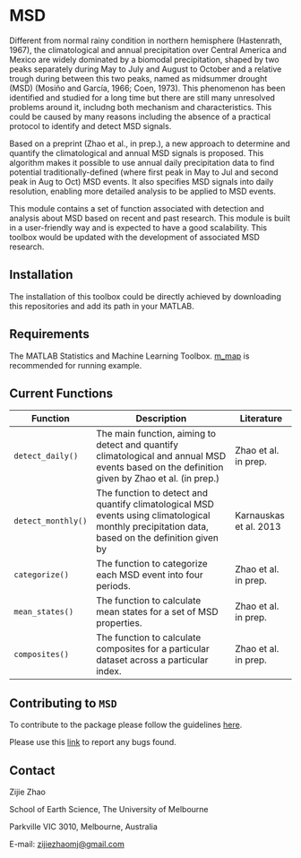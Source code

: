 MSD
==================================================================

Different from normal rainy condition in northern hemisphere (Hastenrath, 1967), the climatological and annual precipitation over Central America and Mexico are widely dominated by a biomodal precipitation, shaped by two peaks separately during May to July and August to October and a relative trough during between this two peaks, named as midsummer drought (MSD) (Mosiño and García, 1966; Coen, 1973). This phenomenon has been identified and studied for a long time but there are still many unresolved problems around it, includng both mechanism and characteristics. This could be caused by many reasons including the absence of a practical protocol to identify and detect MSD signals. 

Based on a preprint (Zhao et al., in prep.), a new approach to determine and quantify the climatological and annual MSD signals is proposed. This algorithm makes it possible to use annual daily precipitation data to find potential traditionally-defined (where first peak in May to Jul and second peak in Aug to Oct) MSD events. It also specifies MSD signals into daily resolution, enabling more detailed analysis to be applied to MSD events. 

This module contains a set of function associated with detection and analysis about MSD based on recent and past research. This module is built in a user-friendly way and is expected to have a good scalability. This toolbox would be updated with the development of associated MSD research.

Installation
-------------

The installation of this toolbox could be directly achieved by downloading this repositories and add its path in your MATLAB.

Requirements
-------------

The MATLAB Statistics and Machine Learning Toolbox. [m_map](https://www.eoas.ubc.ca/~rich/map.html) is recommended for running example.

Current Functions
-------------

<table>
<colgroup>
<col width="17%" />
<col width="60%" />
<col width="22%" />
</colgroup>
<thead>
<tr class="header">
<th>Function</th>
<th>Description</th>
<th>Literature</th>
</tr>
</thead>
<tbody>
<tr class="odd">
<td><code>detect_daily()</code></td>
<td>The main function, aiming to detect and quantify climatological and annual MSD events based on the definition given by Zhao et al. (in prep.) </td>
<td>Zhao et al. in prep.</td>
</tr>
<tr class="even">
<td><code>detect_monthly()</code></td>
<td>The function to detect and quantify climatological MSD events using climatological monthly precipitation data, based on the definition given by </td>
<td>Karnauskas et al. 2013</td>
</tr>
<tr class="odd">
<td><code>categorize()</code></td>
<td>The function to categorize each MSD event into four periods. </td>
<td>Zhao et al. in prep. </td>
</tr>
<tr class="even">
<td><code>mean_states()</code></td>
<td>The function to calculate mean states for a set of MSD properties. </td>
<td>Zhao et al. in prep. </td>
</tr>
<tr class="odd">
<td><code>composites()</code></td>
<td>The function to calculate composites for a particular dataset across a particular index.</td>
<td>Zhao et al. in prep. </td>
</tr>
</tbody>
</table>

Contributing to `MSD`
-------

To contribute to the package please follow the guidelines [here](https://github.com/ZijieZhaoMMHW/MSD/blob/master/docs/Contributing_to_MSD.md).

Please use this [link](https://github.com/ZijieZhaoMMHW/MSD/issues) to report any bugs found.

Contact
-------

Zijie Zhao

School of Earth Science, The University of Melbourne

Parkville VIC 3010, Melbourne, Australia

E-mail: <zijiezhaomj@gmail.com> 




